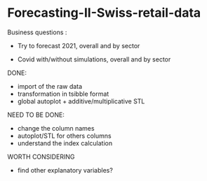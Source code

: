 # Forecasting-II-Swiss-retail-data

Business questions :

- Try to forecast 2021, overall and by sector

- Covid with/without simulations, overall and by sector


DONE:

- import of the raw data
- transformation in tsibble format
- global autoplot + additive/multiplicative STL


NEED TO BE DONE:
- change the column names
- autoplot/STL for others columns
- understand the index calculation

WORTH CONSIDERING
- find other explanatory variables? 
